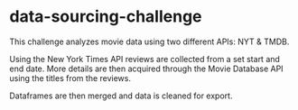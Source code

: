 # data-sourcing-challenge

This challenge analyzes movie data using two different APIs: NYT & TMDB.

Using the New York Times API reviews are collected from a set start and end date.
More details are then acquired through the Movie Database API using the titles from the reviews.

Dataframes are then merged and data is cleaned for export.

